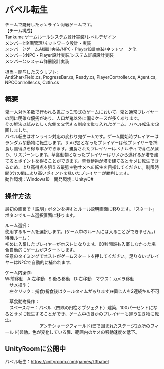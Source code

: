 # バベル転生
チームで開発したオンライン対戦ゲームです。  
【チーム構成】  
Tankuma:ゲームルールシステム設計実装/レベルデザイン  
メンバー1:企画管理/ネットワーク設計・実装  
メンバー2:ゲームAI設計実装/NPC・Player設計実装/ネットワーク化  
メンバー3:NPC・Player設計実装/システム詳細設計実装  
メンバー4:システム詳細設計実装    
  
担当・関与したスクリプト:  
AntiSharkField.cs, ProgressBar.cs, Ready.cs, PlayerController.cs, Agent.cs, NPCController.cs, CutIn.cs

## 概要
鬼一人対他多数で行われる鬼ごっこ形式のゲームにおいて、鬼と通常プレイヤーの間に明確な優劣があり、人口が鬼以外に偏るケースが多くあります。  
その解決の試みとして鬼側を交代する制度を取り入れたゲーム、バベル転生を企画しました。  
バベル転生はオンライン対応の変わり鬼ゲームです。ゲーム開始時プレイヤーはランダムな動物に転生します。サメ(鬼)となったプレイヤーは他プレイヤーを捕食し高得点を得る事ができます。捕食されたプレイヤーはペナルティで得点が減り、リスポーンします。草食動物となったプレイヤーはサメから逃げるか塔を建てるとポイントを得ることができます。草食動物が塔を建てるとサメに転生できるため、より高得点を狙える最強生物サメへの転生を目指してください。制限時間3分の間により高いポイントを稼いだプレイヤーが勝利します。  
動作環境：Windows10　開発環境：Unity/C#  

## 操作方法
最初の画面で「説明」ボタンを押すとルール説明画面に移ります。「スタート」ボタンでルーム選択画面に移ります。  

ルーム選択：  
使用するルームを選択します。(ゲーム中のルームには入ることができません。)  
待機ルーム：  
初めに入室したプレイヤーがホストになります。60秒間誰も入室しなかった場合自動的にゲームがスタートします。  
任意のタイミングでホストがゲームスタートを押してください。足りないプレイヤーはNPCで自動的に補われます。  

ゲーム内操作:  
W:前移動　A:左移動　S:後ろ移動　D:右移動　マウス：カメラ移動  
　サメ操作：  
　左クリック：捕食(捕食後はクールタイムがあります)※同じ人を2連続キル不可  
  
　草食動物操作：  
　スペースキー：バベル（四隅の円柱オブジェクト）建築。100パーセントになるとサメに転生することができ、ゲーム中のほかのプレイヤーも違う生き物に転生。  
　　　　　　　　アンチシャークフィールド(壁で囲まれたステージ2か所のフィールド)起動。色が変化している間、範囲内のサメの移動速度を低下。 

## UnityRoomに公開中
バベル転生：<https://unityroom.com/games/k3babel>
